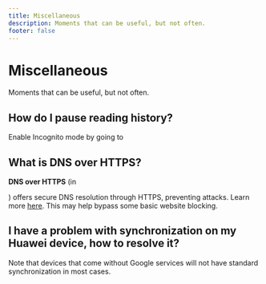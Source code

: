```yaml
---
title: Miscellaneous
description: Moments that can be useful, but not often.
footer: false
---
```


# Miscellaneous
Moments that can be useful, but not often.

## How do I pause reading history?
Enable Incognito mode by going to <nav to="main_three_dots">

## What is DNS over HTTPS?
**DNS over HTTPS** (in <nav to="network">) offers secure DNS resolution through HTTPS, preventing attacks.
Learn more [here](https://www.cloudflare.com/learning/dns/dns-over-tls/). This may help bypass some basic website blocking.

## I have a problem with synchronization on my Huawei device, how to resolve it?
Note that devices that come without Google services will not have standard synchronization in most cases.